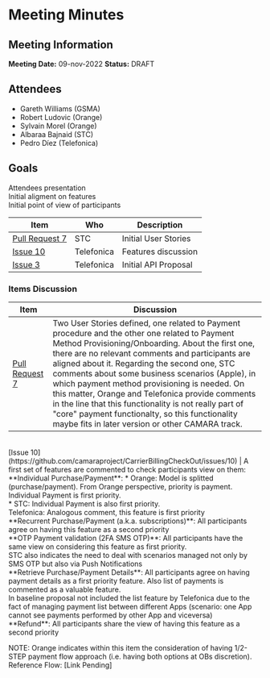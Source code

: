 # Meeting Minutes
## Meeting Information
**Meeting Date:** 09-nov-2022
**Status:** DRAFT

## Attendees
- Gareth Williams (GSMA) 
- Robert Ludovic (Orange)
- Sylvain Morel (Orange)
- Albaraa Bajnaid (STC)
- Pedro Díez (Telefonica)

## Goals
Attendees presentation </br>
Initial aligment on features </br>
Initial point of view of participants

Item | Who | Description
---- | ---- | ----
[Pull Request 7](https://github.com/camaraproject/CarrierBillingCheckOut/pull/7) | STC | Initial User Stories
[Issue 10](https://github.com/camaraproject/CarrierBillingCheckOut/issues/10) | Telefonica | Features discussion
[Issue 3](https://github.com/camaraproject/CarrierBillingCheckOut/issues/3) | Telefonica | Initial API Proposal

### Items Discussion

Item | Discussion
---- | ----
[Pull Request 7](https://github.com/camaraproject/CarrierBillingCheckOut/pull/7) | Two User Stories defined, one related to Payment procedure and the other one related to Payment Method Provisioning/Onboarding. About the first one, there are no relevant comments and participants are aligned about it. Regarding the second one, STC comments about some business scenarios (Apple), in which payment method provisioning is needed. On this matter, Orange and Telefonica provide comments in the line that this functionality is not really part of "core" payment functionalty, so this functionality maybe fits in later version or other CAMARA track.
<br>
[Issue 10](https://github.com/camaraproject/CarrierBillingCheckOut/issues/10) | A first set of features are commented to check participants view on them: **Individual Purchase/Payment**: * Orange: Model is splitted (purchase/payment). From Orange perspective, priority is payment. Individual Payment is first priority.<br> * STC: Individual Payment is also first priority.<br> Telefonica: Analogous comment, this feature is first priority<br>
**Recurrent Purchase/Payment (a.k.a. subscriptions)**: All participants agree on having this feature as a second priority<br>
**OTP Payment validation (2FA SMS OTP)**: All participants have the same view on considering this feature as first priority.<br> STC also indicates the need to deal with scenarios managed not only by SMS OTP but also via Push Notifications<br>
**Retrieve Purchase/Payment Details**: All participants agree on having payment details as a first priority feature. Also list of payments is commented as a valuable feature.<br> In baseline proposal not included the list feature by Telefonica due to the fact of managing payment list between different Apps (scenario: one App cannot see payments performed by other App and viceversa)<br>
**Refund**: All participants share the view of having this feature as a second priority<br>

NOTE: Orange indicates within this item the consideration of having 1/2-STEP payment flow approach (i.e. having both options at OBs discretion). Reference Flow: [Link Pending]

